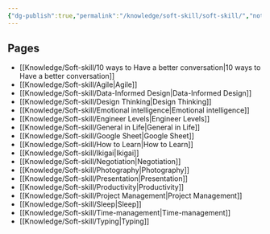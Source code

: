 ```yaml
---
{"dg-publish":true,"permalink":"/knowledge/soft-skill/soft-skill/","noteIcon":""}
---
```


## Pages

- [[Knowledge/Soft-skill/10 ways to Have a better conversation\|10 ways to Have a better conversation]]
- [[Knowledge/Soft-skill/Agile\|Agile]]
- [[Knowledge/Soft-skill/Data-Informed Design\|Data-Informed Design]]
- [[Knowledge/Soft-skill/Design Thinking\|Design Thinking]]
- [[Knowledge/Soft-skill/Emotional intelligence\|Emotional intelligence]]
- [[Knowledge/Soft-skill/Engineer Levels\|Engineer Levels]]
- [[Knowledge/Soft-skill/General in Life\|General in Life]]
- [[Knowledge/Soft-skill/Google Sheet\|Google Sheet]]
- [[Knowledge/Soft-skill/How to Learn\|How to Learn]]
- [[Knowledge/Soft-skill/Ikigai\|Ikigai]]
- [[Knowledge/Soft-skill/Negotiation\|Negotiation]]
- [[Knowledge/Soft-skill/Photography\|Photography]]
- [[Knowledge/Soft-skill/Presentation\|Presentation]]
- [[Knowledge/Soft-skill/Productivity\|Productivity]]
- [[Knowledge/Soft-skill/Project Management\|Project Management]]
- [[Knowledge/Soft-skill/Sleep\|Sleep]]
- [[Knowledge/Soft-skill/Time-management\|Time-management]]
- [[Knowledge/Soft-skill/Typing\|Typing]]


